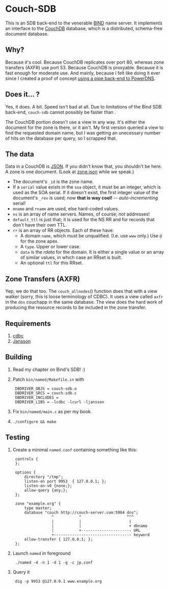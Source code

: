 # Couch-SDB

This is an SDB back-end to the venerable [BIND](http://www.isc.org/software/bind) name server. It implements an interface to the [CouchDB](http://couchdb.apache.org/) database, which is a distributed, schema-free document database.

## Why?

Because it's cool. Because CouchDB replicates over port 80, whereas zone transfers (AXFR) use port 53. Because CouchDB is proxyable. Because it is fast enough for moderate use. And mainly, because I felt like doing it ever since I created a proof of concept [using a pipe back-end to PowerDNS](http://jpmens.net/2010/05/05/powerdns-and-a-couchdb-backend/).

## Does it... ?

Yes, it does. A bit. Speed isn't bad at all. Due to limitations of the Bind SDB back-end, `couch-sdb` cannot possibly be faster than <insert-your-favorite-driver-here>. 

The CouchDB portion doesn't use a view in any way. It's either the document for the zone is there, or it ain't. My first version queried a view to find the requested domain name, but I was getting an unecessary number of hits on the database per query, so I scrapped that.

## The data

Data in a CouchDB is [JSON](http://www.json.org/). If you didn't know that, you shouldn't be here. A zone is one document. (Look at [zone.json](couch-sdb/blob/master/zone.json) while we speak.)

* The document's `_id` is the zone name.
* If a `serial` value exists in the `soa` object, it must be an integer, which is used as the SOA serial. If it doesn't exist, the first integer value of the document's `_rev` is used; now **that is way cool!** -- _auto-incrementing_ serial!
* `mname` and `rname` are used, else hard-coded values.
* `ns` is an array of name servers. Names, of course; *not* addresses!
* `default_ttl` is just that; it is used for the NS RR and for records that don't have their own TTL.
* `rr` is an array of RR objects. Each of these have:
  * A domain `name`, which must be unqualified. (I.e. use `www` only.) Use `@` for the zone apex.
  * A `type`. Upper or lower case.
  * `data` is the _rdata_ for the domain. It is either a single value or an array of similar values, in which case an RRset is built.
  * An optional `ttl` for this RRset.

## Zone Transfers (AXFR)

Yep, we do that too. The `couch_allnodes`() function does that with a view walker (sorry, this is loose terminology of CDBC). It uses a view called `axfr` in the `dns` couchapp in the same database. The view does the hard work of producing the resource records to be included in the zone transfer.

## Requirements

1. [cdbc](http://github.com/jpmens/cdbc)
2. [Jansson](http://www.digip.org/jansson/)

## Building

1. Read my chapter on Bind's SDB! :)
2. Patch `bin/named/Makefile.in` with

		DBDRIVER_OBJS = couch-sdb.o 
		DBDRIVER_SRCS = couch-sdb.c 
		DBDRIVER_INCLUDES = 
		DBDRIVER_LIBS = -lcdbc -lcurl -ljansson

3. Fix `bin/named/main.c` as per my book.
4. `./configure && make`

## Testing

1. Create a minimal `named.conf` containing something like this:

		controls {
		};

		options {
		    directory "/tmp";
		    listen-on port 9953  { 127.0.0.1; };
		    listen-on-v6 {none;};
		    allow-query {any;};
		};

		zone "example.org" {
		    type master;
		    database "couch http://couch-server.com:5984 dns";
		                ^           ^                    ^^^
		                |           |         	          |
		                |           | 	                  + dbname
		               	|           +---------------------- URL
		               	+---------------------------------- keyword
		    allow-transfer { 127.0.0.1; };
		};

2. Launch `named` in foreground

		./named -4 -n 1 -d 1 -g -c jp.conf

3. Query it

		dig -p 9953 @127.0.0.1 www.example.org
